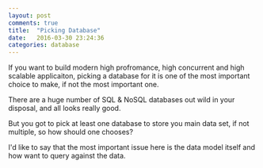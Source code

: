 ```yaml
---
layout: post
comments: true
title:  "Picking Database"
date:   2016-03-30 23:24:36
categories: database
---
```


If you want to build modern high profromance, high concurrent and high scalable applicaiton, picking a database for it is one of the most important choice to make, if not the most important one.

There are a huge number of SQL & NoSQL databases out wild in your disposal, and all looks really good.

But you got to pick at least one database to store you main data set, if not multiple, so how should one chooses?

I'd like to say that the most important issue here is the data model itself and how want to query against the data.
